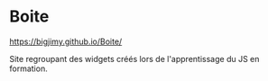 # Boite
https://bigjimy.github.io/Boite/

Site regroupant des widgets créés lors de l'apprentissage du JS en formation.
